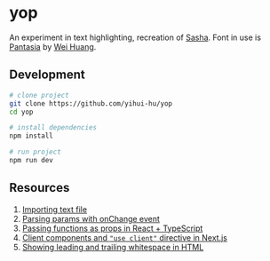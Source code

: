 # yop

An experiment in text highlighting, recreation of [Sasha](https://fichtre.net/yop.html). Font in use is [Pantasia](https://counter-forms.com/typefaces/pantasia) by [Wei Huang](https://weiweihuanghuang.github.io/).

## Development

```bash
# clone project
git clone https://github.com/yihui-hu/yop
cd yop

# install dependencies
npm install

# run project
npm run dev
```

## Resources

1. [Importing text file](https://stackoverflow.com/questions/50539756/how-to-import-a-txt-file-from-my-source)
2. [Parsing params with onChange event](https://stackoverflow.com/questions/44917513/passing-an-additional-parameter-with-an-onchange-event)
3. [Passing functions as props in React + TypeScript](https://stackoverflow.com/questions/68895112/how-to-pass-function-as-a-prop-in-react-typescript)
4. [Client components and ```"use client"``` directive in Next.js](https://stackoverflow.com/questions/74965849/youre-importing-a-component-that-needs-usestate-it-only-works-in-a-client-comp)
5. [Showing leading and trailing whitespace in HTML](https://stackoverflow.com/questions/38051561/show-white-space-at-the-beginning-of-a-text-in-html)
